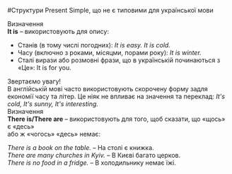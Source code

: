 #Структури Present Simple, що не є типовими для української мови

<div class="eoz-wrap">
<span class="eoz">Визначення</span>
<div class="eoz-text">
<b>It is</b> – використовують для опису:
</div>
</div>

<ul>
<li>Станів (в тому числі погодних): <i>It is easy. It is cold.</i></li>
<li>Часу (включно з роками, місяцми, порами року): <i>It is winter.</i></li>
<li>Сталі вирази або розмовні фрази, що в українській починаються з «Це»: It is for you.</li>
</ul>


<div class="add-wrap">
<span class="add">Звертаємо увагу!</span>
<div class="add-text">
В англійській мові часто використовують скорочену форму задля економії часу та літер. Це ніяк не впливає на значення та переклад: <i>It's cold, It's sunny, It's interesting.</i>
</div>
</div>

 <div class="eoz-wrap">
<span class="eoz">Визначення</span>
<div class="eoz-text">
<b>There is/There are</b> – використовують для того, щоб сказати, що «щось» є «десь»<br> або ж «чогось» «десь» немає:
</div>
</div>


<i>There is a book on the table.</i> – На столі є книжка.<br>
<i>There are many churches in Kyiv.</i> – В Києві багато церков.<br>
<i>There is no food in a fridge.</i> – В холодильнику немає їжі.

<div class="addthis_vertical_follow_toolbox"></div>